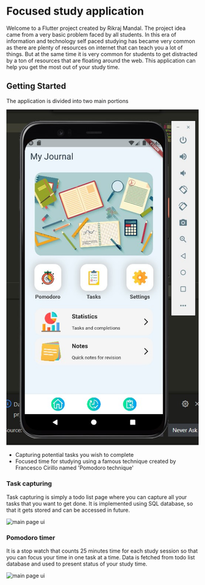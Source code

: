 # Focused study application

Welcome to a Flutter project created by Rikraj Mandal. The project idea came from a very basic problem faced by all students. In this era of information and technology self paced studying has became very common as there are plenty of resources on internet that can teach you a lot of things. But at the same time it is very common for students to get distracted by a ton of resources that are floating around the web. This application can help you get the most out of your study time.

## Getting Started

The application is divided into two main portions

![main page ui](lib/assets/foucsed-study-app-ui.jpg)

- Capturing potential tasks you wish to complete
- Focused time for studying using a famous technique created by Francesco Cirillo named 'Pomodoro technique'

### Task capturing

Task capturing is simply a todo list page where you can capture all your tasks that you want to get done. It is implemented using SQL database, so that it gets stored and can be accessed in future.

![main page ui](lib/assets/foucsed-study-app-todo-page.jpg)

### Pomodoro timer

It is a stop watch that counts 25 minutes time for each study session so that you can focus your time in one task at a time. Data is fetched from todo list database and used to present status of your study time.

![main page ui](lib/assets/foucsed-study-app-pomodoro-page.jpg)
